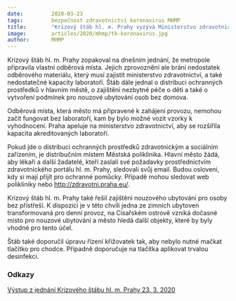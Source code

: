 ```yaml
---
date:         2020-03-23
tags:         bezpečnost zdravotnictví koronavirus MHMP
title:        "Krizový štáb hl. m. Prahy vyzývá Ministerstvo zdravotnictví ČR, aby umožnilo dlouhodobý provoz a rozšíření kapacit akreditovaných laboratoří "
image: 	      articles/2020/mhmp/tk-koronavirus.jpg
author:       MHMP
---
```


Krizový štáb hl. m. Prahy zopakoval na dnešním jednání, že metropole připravila vlastní odběrová místa. Jejich zprovoznění ale brání nedostatek odběrového materiálu, který musí zajistit ministerstvo zdravotnictví, a také nedostatečné kapacity laboratoří. Štáb dále jednal o distribuci ochranných prostředků v hlavním městě, o zajištění nezbytné péče o děti a také o vytvoření podmínek pro nouzové ubytování osob bez domova.

Odběrová místa, která město má připravené k zahájení provozu, nemohou začít fungovat bez laboratoří, kam by bylo možné vozit vzorky k vyhodnocení. Praha apeluje na ministerstvo zdravotnictví, aby se rozšířila kapacita akreditovaných laboratoří.

Pokud jde o distribuci ochranných prostředků zdravotnickým a sociálním zařízením, je distribučním místem Městská poliklinika. Hlavní město žádá, aby lékaři a další žadatelé, kteří zaslali své požadavky prostřednictvím zdravotnického portálu hl. m. Prahy, sledovali svůj email. Budou osloveni, kdy si mají přijít pro ochranné pomůcky. Případě mohou sledovat web polikliniky nebo http://zdravotni.praha.eu/.

Krizový štáb hl. m. Prahy také řešil zajištění nouzového ubytování pro osoby bez přístřeší. K dispozici je v této chvíli jedna ze zimních ubytoven transformovaná pro denní provoz, na Císařském ostrově vzniká dočasné místo pro nouzové ubytování a město hledá další objekty, které by byly vhodné pro tento účel.

Štáb také doporučil úpravu řízení křižovatek tak, aby nebylo nutné mačkat tlačítko pro chodce. Případně doporučuje na tlačítka aplikovat trvalou desinfekci. 

### Odkazy
 
[Výstup z jednání Krizového štábu hl. m. Prahy 23. 3. 2020](/assets/pdf/ks-vystup4.pdf)
